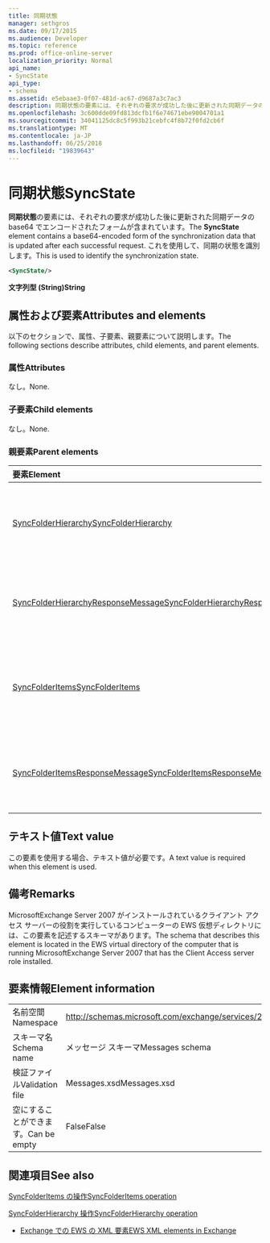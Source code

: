```yaml
---
title: 同期状態
manager: sethgros
ms.date: 09/17/2015
ms.audience: Developer
ms.topic: reference
ms.prod: office-online-server
localization_priority: Normal
api_name:
- SyncState
api_type:
- schema
ms.assetid: e5ebaae3-0f07-481d-ac67-d9687a3c7ac3
description: 同期状態の要素には、それぞれの要求が成功した後に更新された同期データの base64 でエンコードされたフォームが含まれています。 これを使用して、同期の状態を識別します。
ms.openlocfilehash: 3c600dde09fd813dcfb1f6e74671ebe9004701a1
ms.sourcegitcommit: 34041125dc8c5f993b21cebfc4f8b72f0fd2cb6f
ms.translationtype: MT
ms.contentlocale: ja-JP
ms.lasthandoff: 06/25/2018
ms.locfileid: "19839643"
---
```

# <a name="syncstate"></a><span data-ttu-id="68f11-104">同期状態</span><span class="sxs-lookup"><span data-stu-id="68f11-104">SyncState</span></span>

<span data-ttu-id="68f11-105">**同期状態**の要素には、それぞれの要求が成功した後に更新された同期データの base64 でエンコードされたフォームが含まれています。</span><span class="sxs-lookup"><span data-stu-id="68f11-105">The **SyncState** element contains a base64-encoded form of the synchronization data that is updated after each successful request.</span></span> <span data-ttu-id="68f11-106">これを使用して、同期の状態を識別します。</span><span class="sxs-lookup"><span data-stu-id="68f11-106">This is used to identify the synchronization state.</span></span> 
  
```xml
<SyncState/>
```

 <span data-ttu-id="68f11-107">**文字列型 (String)**</span><span class="sxs-lookup"><span data-stu-id="68f11-107">**String**</span></span>
## <a name="attributes-and-elements"></a><span data-ttu-id="68f11-108">属性および要素</span><span class="sxs-lookup"><span data-stu-id="68f11-108">Attributes and elements</span></span>

<span data-ttu-id="68f11-109">以下のセクションで、属性、子要素、親要素について説明します。</span><span class="sxs-lookup"><span data-stu-id="68f11-109">The following sections describe attributes, child elements, and parent elements.</span></span>
  
### <a name="attributes"></a><span data-ttu-id="68f11-110">属性</span><span class="sxs-lookup"><span data-stu-id="68f11-110">Attributes</span></span>

<span data-ttu-id="68f11-111">なし。</span><span class="sxs-lookup"><span data-stu-id="68f11-111">None.</span></span>
  
### <a name="child-elements"></a><span data-ttu-id="68f11-112">子要素</span><span class="sxs-lookup"><span data-stu-id="68f11-112">Child elements</span></span>

<span data-ttu-id="68f11-113">なし。</span><span class="sxs-lookup"><span data-stu-id="68f11-113">None.</span></span>
  
### <a name="parent-elements"></a><span data-ttu-id="68f11-114">親要素</span><span class="sxs-lookup"><span data-stu-id="68f11-114">Parent elements</span></span>

|<span data-ttu-id="68f11-115">**要素**</span><span class="sxs-lookup"><span data-stu-id="68f11-115">**Element**</span></span>|<span data-ttu-id="68f11-116">**説明**</span><span class="sxs-lookup"><span data-stu-id="68f11-116">**Description**</span></span>|
|:-----|:-----|
|[<span data-ttu-id="68f11-117">SyncFolderHierarchy</span><span class="sxs-lookup"><span data-stu-id="68f11-117">SyncFolderHierarchy</span></span>](syncfolderhierarchy.md) <br/> |<span data-ttu-id="68f11-118">クライアント上のフォルダー階層を同期するための要求を定義します。</span><span class="sxs-lookup"><span data-stu-id="68f11-118">Defines a request to synchronize a folder hierarchy on a client.</span></span>  <br/> |
|[<span data-ttu-id="68f11-119">SyncFolderHierarchyResponseMessage</span><span class="sxs-lookup"><span data-stu-id="68f11-119">SyncFolderHierarchyResponseMessage</span></span>](syncfolderhierarchyresponsemessage.md) <br/> |<span data-ttu-id="68f11-120">SyncFolderHierarchy 要求の結果ステータスを格納します。</span><span class="sxs-lookup"><span data-stu-id="68f11-120">Contains the status and result of a SyncFolderHierarchy request.</span></span>  <br/> |
|[<span data-ttu-id="68f11-121">SyncFolderItems</span><span class="sxs-lookup"><span data-stu-id="68f11-121">SyncFolderItems</span></span>](syncfolderitems.md) <br/> |<span data-ttu-id="68f11-122">Exchange ストア フォルダー内のアイテムを同期するための要求を定義します。</span><span class="sxs-lookup"><span data-stu-id="68f11-122">Defines a request to synchronize items in an Exchange store folder.</span></span>  <br/> |
|[<span data-ttu-id="68f11-123">SyncFolderItemsResponseMessage</span><span class="sxs-lookup"><span data-stu-id="68f11-123">SyncFolderItemsResponseMessage</span></span>](syncfolderitemsresponsemessage.md) <br/> |<span data-ttu-id="68f11-124">SyncFolderItems 要求の結果ステータスを格納します。</span><span class="sxs-lookup"><span data-stu-id="68f11-124">Contains the status and result of a SyncFolderItems request.</span></span>  <br/> |
   
## <a name="text-value"></a><span data-ttu-id="68f11-125">テキスト値</span><span class="sxs-lookup"><span data-stu-id="68f11-125">Text value</span></span>

<span data-ttu-id="68f11-126">この要素を使用する場合、テキスト値が必要です。</span><span class="sxs-lookup"><span data-stu-id="68f11-126">A text value is required when this element is used.</span></span>
  
## <a name="remarks"></a><span data-ttu-id="68f11-127">備考</span><span class="sxs-lookup"><span data-stu-id="68f11-127">Remarks</span></span>

<span data-ttu-id="68f11-128">MicrosoftExchange Server 2007 がインストールされているクライアント アクセス サーバーの役割を実行しているコンピューターの EWS 仮想ディレクトリには、この要素を記述するスキーマがあります。</span><span class="sxs-lookup"><span data-stu-id="68f11-128">The schema that describes this element is located in the EWS virtual directory of the computer that is running MicrosoftExchange Server 2007 that has the Client Access server role installed.</span></span>
  
## <a name="element-information"></a><span data-ttu-id="68f11-129">要素情報</span><span class="sxs-lookup"><span data-stu-id="68f11-129">Element information</span></span>

|||
|:-----|:-----|
|<span data-ttu-id="68f11-130">名前空間</span><span class="sxs-lookup"><span data-stu-id="68f11-130">Namespace</span></span>  <br/> |http://schemas.microsoft.com/exchange/services/2006/messages  <br/> |
|<span data-ttu-id="68f11-131">スキーマ名</span><span class="sxs-lookup"><span data-stu-id="68f11-131">Schema name</span></span>  <br/> |<span data-ttu-id="68f11-132">メッセージ スキーマ</span><span class="sxs-lookup"><span data-stu-id="68f11-132">Messages schema</span></span>  <br/> |
|<span data-ttu-id="68f11-133">検証ファイル</span><span class="sxs-lookup"><span data-stu-id="68f11-133">Validation file</span></span>  <br/> |<span data-ttu-id="68f11-134">Messages.xsd</span><span class="sxs-lookup"><span data-stu-id="68f11-134">Messages.xsd</span></span>  <br/> |
|<span data-ttu-id="68f11-135">空にすることができます。</span><span class="sxs-lookup"><span data-stu-id="68f11-135">Can be empty</span></span>  <br/> |<span data-ttu-id="68f11-136">False</span><span class="sxs-lookup"><span data-stu-id="68f11-136">False</span></span>  <br/> |
   
## <a name="see-also"></a><span data-ttu-id="68f11-137">関連項目</span><span class="sxs-lookup"><span data-stu-id="68f11-137">See also</span></span>



[<span data-ttu-id="68f11-138">SyncFolderItems の操作</span><span class="sxs-lookup"><span data-stu-id="68f11-138">SyncFolderItems operation</span></span>](syncfolderitems-operation.md)
  
[<span data-ttu-id="68f11-139">SyncFolderHierarchy 操作</span><span class="sxs-lookup"><span data-stu-id="68f11-139">SyncFolderHierarchy operation</span></span>](syncfolderhierarchy-operation.md)


- [<span data-ttu-id="68f11-140">Exchange での EWS の XML 要素</span><span class="sxs-lookup"><span data-stu-id="68f11-140">EWS XML elements in Exchange</span></span>](ews-xml-elements-in-exchange.md)

